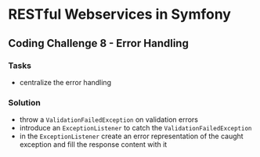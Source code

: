 # RESTful Webservices in Symfony

## Coding Challenge 8 - Error Handling

### Tasks

- centralize the error handling

### Solution

- throw a `ValidationFailedException` on validation errors
- introduce an `ExceptionListener` to catch the `ValidationFailedException`
- in the `ExceptionListener` create an error representation of the caught exception
  and fill the response content with it
